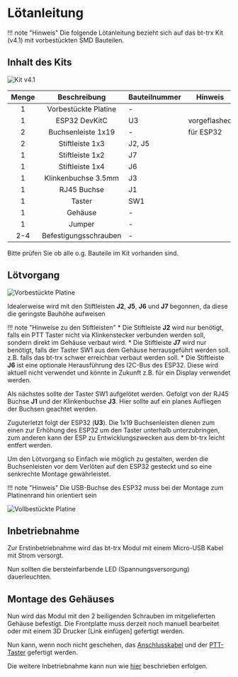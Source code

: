 # Lötanleitung

!!! note "Hinweis"
    Die folgende Lötanleitung bezieht sich auf das bt-trx Kit (v4.1) mit vorbestückten SMD Bauteilen.

## Inhalt des Kits

![Kit v4.1](bt-trx_kit_1024.jpg)

| Menge | Beschreibung          | Bauteilnummer | Hinweis       |
|:-----:|:---------------------:|---------------|---------------|
| 1     | Vorbestückte Platine  | -             |               |
| 1     | ESP32 DevKitC         | U3            | vorgeflashed  |
| 2     | Buchsenleiste 1x19    | -             | für ESP32     |
| 2     | Stiftleiste 1x3       | J2, J5        |               |
| 1     | Stiftleiste 1x2       | J7            |               |
| 1     | Stiftleiste 1x4       | J6            |               |
| 1     | Klinkenbuchse 3.5mm   | J3            |               |
| 1     | RJ45 Buchse           | J1            |               |
| 1     | Taster                | SW1           |               |
| 1     | Gehäuse               | -             |               |
| 1     | Jumper                | -             |               |
| 2-4   | Befestigungsschrauben | -             |               |

Bitte prüfen Sie ob alle o.g. Bauteile im Kit vorhanden sind.

## Lötvorgang

![Vorbestückte Platine](bt-trx_board_1024.jpg)

Idealerweise wird mit den Stiftleisten **J2**, **J5**, **J6** und **J7** begonnen, da diese die geringste Bauhöhe aufweisen

!!! note "Hinweise zu den Stiftleisten"
    * Die Stiftleiste **J2** wird nur benötigt, falls ein PTT Taster nicht via Klinkenstecker verbunden werden soll, sondern direkt im Gehäuse verbaut wird.
    * Die Stiftleiste **J7** wird nur benötigt, falls der Taster SW1 aus dem Gehäuse herrausgeführt werden soll. z.B. falls das bt-trx schwer erreichbar verbaut werden soll.
    * Die Stiftleiste **J6** ist eine optionale Herausführung des I2C-Bus des ESP32. Diese wird aktuell nicht verwendet und könnte in Zukunft z.B. für ein Display verwendet werden.

Als nächstes sollte der Taster SW1 aufgelötet werden. Gefolgt von der RJ45 Buchse **J1** und der Klinkenbuchse **J3**. Hier sollte auf ein planes Aufliegen der Buchsen geachtet werden.

Zuguterletzt folgt der ESP32 (**U3**). Die 1x19 Buchsenleisten dienen zum einen zur Erhöhung des ESP32 um den Taster unterhalb unterzubringen, zum anderen kann der ESP zu Entwicklungszwecken aus dem bt-trx leicht entfert werden. 

Um den Lötvorgang so Einfach wie möglich zu gestalten, werden die Buchsenleisten vor dem Verlöten auf den ESP32 gesteckt und so eine senkrechte Montage gewährleistet.

!!! note "Hinweis"
    Die USB-Buchse des ESP32 muss bei der Montage zum Platinenrand hin orientiert sein

![Vollbestückte Platine](bt-trx_assembled_1024.jpg)

## Inbetriebnahme

Zur Erstinbetriebnahme wird das bt-trx Modul mit einem Micro-USB Kabel mit Strom versorgt. 

Nun sollten die bersteinfarbende LED (Spannungsversorgung) dauerleuchten.

## Montage des Gehäuses

Nun wird das Modul mit den 2 beiligenden Schrauben im mitgelieferten Gehäuse befestigt. Die Frontplatte muss derzeit noch manuell bearbeitet oder mit einem 3D Drucker [Link einfügen] gefertigt werden.

Nun kann, wenn noch nicht geschehen, das [Anschlusskabel](../Anschlusskabel) und der [PTT-Taster](../PTT-Taster) gefertigt werden.

Die weitere Inbetriebnahme kann nun wie [hier](../../30_Bedienung/Anschluss) beschrieben erfolgen.

